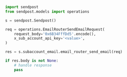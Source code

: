 <!-- Start SDK Example Usage [usage] -->
```python
import sendpost
from sendpost.models import operations

s = sendpost.Sendpost()

req = operations.EmailRouterSendEmailRequest(
    request_body='0x6B34FffDd5'.encode(),
    x_sub_account_api_key='<value>',
)

res = s.subaccount_email.email_router_send_email(req)

if res.body is not None:
    # handle response
    pass
```
<!-- End SDK Example Usage [usage] -->